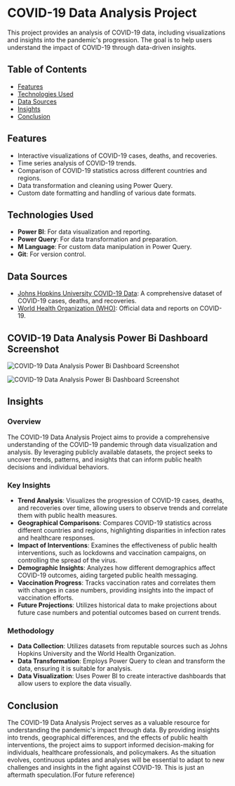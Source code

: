 # COVID-19 Data Analysis Project

This project provides an analysis of COVID-19 data, including visualizations and insights into the pandemic's progression. The goal is to help users understand the impact of COVID-19 through data-driven insights.

## Table of Contents

- [Features](#features)
- [Technologies Used](#technologies-used)
- [Data Sources](#data-sources)
- [Insights](#insights)
- [Conclusion](#conclusion)


## Features

- Interactive visualizations of COVID-19 cases, deaths, and recoveries.
- Time series analysis of COVID-19 trends.
- Comparison of COVID-19 statistics across different countries and regions.
- Data transformation and cleaning using Power Query.
- Custom date formatting and handling of various date formats.

## Technologies Used

- **Power BI**: For data visualization and reporting.
- **Power Query**: For data transformation and preparation.
- **M Language**: For custom data manipulation in Power Query.
- **Git**: For version control.

## Data Sources

- [Johns Hopkins University COVID-19 Data](https://github.com/CSSEGISandData/COVID-19): A comprehensive dataset of COVID-19 cases, deaths, and recoveries.
- [World Health Organization (WHO)](https://covid19.who.int/): Official data and reports on COVID-19.

## COVID-19 Data Analysis Power Bi Dashboard Screenshot

![COVID-19 Data Analysis Power Bi Dashboard Screenshot](https://github.com/user-attachments/assets/863149d6-c8f8-4b19-9075-cc71ead0cfb8)

![COVID-19 Data Analysis Power Bi Dashboard Screenshot](https://github.com/user-attachments/assets/2a0ef35c-66fa-4250-866e-1c76be00ded4)

## Insights

### Overview

The COVID-19 Data Analysis Project aims to provide a comprehensive understanding of the COVID-19 pandemic through data visualization and analysis. By leveraging publicly available datasets, the project seeks to uncover trends, patterns, and insights that can inform public health decisions and individual behaviors.

### Key Insights

- **Trend Analysis**: Visualizes the progression of COVID-19 cases, deaths, and recoveries over time, allowing users to observe trends and correlate them with public health measures.
- **Geographical Comparisons**: Compares COVID-19 statistics across different countries and regions, highlighting disparities in infection rates and healthcare responses.
- **Impact of Interventions**: Examines the effectiveness of public health interventions, such as lockdowns and vaccination campaigns, on controlling the spread of the virus.
- **Demographic Insights**: Analyzes how different demographics affect COVID-19 outcomes, aiding targeted public health messaging.
- **Vaccination Progress**: Tracks vaccination rates and correlates them with changes in case numbers, providing insights into the impact of vaccination efforts.
- **Future Projections**: Utilizes historical data to make projections about future case numbers and potential outcomes based on current trends.

### Methodology

- **Data Collection**: Utilizes datasets from reputable sources such as Johns Hopkins University and the World Health Organization.
- **Data Transformation**: Employs Power Query to clean and transform the data, ensuring it is suitable for analysis.
- **Data Visualization**: Uses Power BI to create interactive dashboards that allow users to explore the data visually.

## Conclusion 
The COVID-19 Data Analysis Project serves as a valuable resource for understanding the pandemic's impact through data. By providing insights into trends, geographical differences, and the effects of public health interventions, the project aims to support informed decision-making for individuals, healthcare professionals, and policymakers. 
As the situation evolves, continuous updates and analyses will be essential to adapt to new challenges and insights in the fight against COVID-19.
This is just an aftermath speculation.(For future reference)
